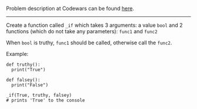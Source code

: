 Problem description at Codewars can be found
[here](https://www.codewars.com/kata/54147087d5c2ebe4f1000805/train/python).

-------------

Create a function called `_if` which takes 3 arguments: a value `bool` and 2 functions (which do not
take any parameters): `func1` and `func2`
<br>

When `bool` is truthy, `func1` should be called, otherwise call the `func2`.
<br>

Example:
```
def truthy(): 
  print("True")
  
def falsey(): 
  print("False")
  
_if(True, truthy, falsey)
# prints 'True' to the console
```
